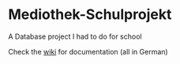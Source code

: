 Mediothek-Schulprojekt
======================

A Database project I had to do for school


Check the [wiki](https://github.com/Jenjen1324/Mediothek-Schulprojekt/wiki) for documentation (all in German)
